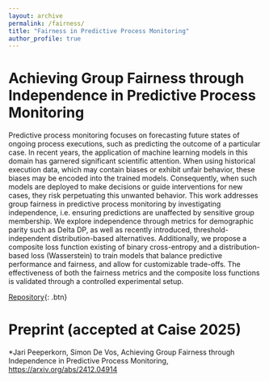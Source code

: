 ```yaml
---
layout: archive
permalink: /fairness/
title: "Fairness in Predictive Process Monitoring"
author_profile: true
---
```


Achieving Group Fairness through Independence in Predictive Process Monitoring
=======

Predictive process monitoring focuses on forecasting future states of ongoing process executions, such as predicting the outcome of a particular case. In recent years, the application of machine learning models in this domain has garnered significant scientific attention. When using historical execution data, which may contain biases or exhibit unfair behavior, these biases may be encoded into the trained models. Consequently, when such models are deployed to make decisions or guide interventions for new cases, they risk perpetuating this unwanted behavior. This work addresses group fairness in predictive process monitoring by investigating independence, i.e. ensuring predictions are unaffected by sensitive group membership. We explore independence through metrics for demographic parity such as Delta DP, as well as recently introduced, threshold-independent distribution-based alternatives. Additionally, we propose a composite loss function existing of binary cross-entropy and a distribution-based loss (Wasserstein) to train models that balance predictive performance and fairness, and allow for customizable trade-offs. The effectiveness of both the fairness metrics and the composite loss functions is validated through a controlled experimental setup.


[Repository](https://github.com/jaripeeperkorn/Group-Fairness-in-Predictive-Process-Monitoring){: .btn}

Preprint (accepted at Caise 2025)
=======
*Jari Peeperkorn, Simon De Vos, Achieving Group Fairness through Independence in Predictive Process Monitoring, https://arxiv.org/abs/2412.04914